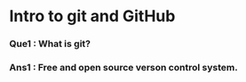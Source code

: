 # Intro to git and GitHub

### Que1 : What is git?
### Ans1 : Free and open source verson control system. 

### 

